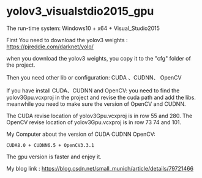 # yolov3_visualstdio2015_gpu
The run-time system: Windows10 + x64 + Visual_Studio2015

First You need to download the yolov3 weights : https://pjreddie.com/darknet/yolo/

when you download the yolov3 weights, you copy it to the "cfg" folder of the project.

Then you  need other lib or configuration: CUDA 、CUDNN、 OpenCV 

If you have install CUDA、CUDNN and OpenCV:
   you need to find the yolov3Gpu.vcxproj in the project and revise the cuda path and add the libs.
   meanwhile you need to make sure the version of OpenCV and CUDNN.

The CUDA revise location of yolov3Gpu.vcxproj is in row 55 and 280.
The OpenCV revise location of yolov3Gpu.vcxproj is in row 73 74 and 101.


My Computer about the version of CUDA CUDNN OpenCV:

    CUDA8.0 + CUDNN6.5 + OpenCV3.3.1
    
The gpu version is faster and enjoy it.

My blog link : https://blog.csdn.net/small_munich/article/details/79721466
